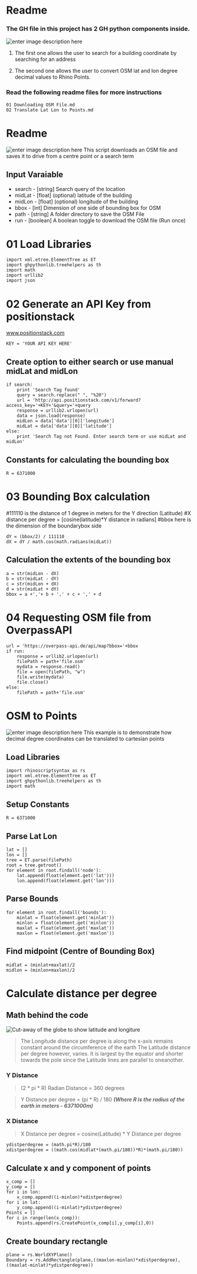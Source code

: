# Readme
### The GH file in this project has 2 GH python components inside.
![enter image description here](https://github.com/snjsomnath/GH-OSM/blob/master/img_01.png?raw=true)
 1. The first one allows the user to search for a building coordinate by
    searching for an address 
    
 2. The second one allows the user to convert OSM lat and lon degree
	  decimal values to Rhino Points.

### Read  the following readme files for more instructions

    01 Downloading OSM File.md
    02 Translate Lat Lon to Points.md
# Readme
![enter image description here](https://github.com/snjsomnath/GH-OSM/blob/master/img_01.png?raw=true)
This script downloads an OSM file and saves it to drive from a centre point or a search term

## Input Varaiable

 - search  - [string]              Search query of the location
- midLat  - [float]   (optional)  latitude of the building
- midLon  - [float]   (optional)  longitude of the building
- bbox    - [int]                 Dimension of one side of bounding box for OSM
- path    - [string]              A folder directory to save the OSM File  
- run     - [boolean]             A boolean toggle to download the OSM file (Run once)

# 01 Load Libraries
    import xml.etree.ElementTree as ET
    import ghpythonlib.treehelpers as th
    import math
    import urllib2
    import json

# 02 Generate an API Key from positionstack
www.positionstack.com

    KEY = 'YOUR API KEY HERE'

## Create option to either search or use manual midLat and midLon

    if search:
        print 'Search Tag found' 
        query = search.replace(" ", "%20")
        url = 'http://api.positionstack.com/v1/forward?access_key='+KEY+'&query='+query
        response = urllib2.urlopen(url)
        data = json.load(response)   
        midLon = data['data'][0]['longitude']
        midLat = data['data'][0]['latitude']
    else:
        print 'Search Tag not Found. Enter search term or use midLat and midLon'

## Constants for calculating the bounding box

    R = 6371000

# 03 Bounding Box calculation

#111110 is the distance of 1 degree in meters for the Y direction (Latitude)
#X distance per degree = [cosine(latitude)*Y distance in radians]
#bbox here is the dimension of the boundarybox side

    dY = (bbox/2) / 111110
    dX = dY / math.cos(math.radians(midLat))

## Calculation the extents of the bounding box

    a = str(midLon - dX)
    b = str(midLat - dY)
    c = str(midLon + dX)
    d = str(midLat + dY)
    bbox = a +','+ b + ',' + c + ',' + d

# 04 Requesting OSM file from OverpassAPI

    url = 'https://overpass-api.de/api/map?bbox='+bbox
    if run:
        response = urllib2.urlopen(url)
        filePath = path+'file.osm'
        mydata = response.read()
        file = open(filePath, "w")
        file.write(mydata)
        file.close()
    else:
        filePath = path+'file.osm'


# OSM to Points
![enter image description here](https://github.com/snjsomnath/GH-OSM/blob/master/img_01.png?raw=true)
This example is to demonstrate how decimal degree coordinates can be translated to cartesian points

## Load Libraries

    import rhinoscriptsyntax as rs
    import xml.etree.ElementTree as ET
    import ghpythonlib.treehelpers as th
    import math

##	Setup Constants
    R = 6371000

## Parse Lat Lon
    lat = []
    lon = []
    tree = ET.parse(filePath)
    root = tree.getroot()
    for element in root.findall('node'):
        lat.append(float(element.get('lat')))
        lon.append(float(element.get('lon')))

## Parse Bounds

    for element in root.findall('bounds'):
        minlat = float(element.get('minlat'))
        minlon = float(element.get('minlon'))
        maxlat = float(element.get('maxlat'))
        maxlon = float(element.get('maxlon'))

## Find midpoint (Centre of Bounding Box)

    midlat = (minlat+maxlat)/2
    midlon = (minlon+maxlon)/2

# Calculate distance per degree
## Math behind the code
![Cut-away of the globe to show latitude and longiture](https://assets-news-bcdn.dailyhunt.in/cmd/resize/400x400_80/fetchdata16/images/5d/6e/85/5d6e85340a5a95f1a0303a3995b193ec75119de20db49fe988895ae524205739.jpg)

> The Longitude distance per degree is along the x-axis remains constant around the circumference of the earth
> The Latitude distance per degree however, varies. It is largest by the equator and shorter towards the pole since the Latitude lines are parallel to oneanother.
### Y Distance
> (2 * pi * R) Radian Distance = 360 degrees

> Y Distance per degree = (pi * R) / 180 ***(Where R is the radius of the earth in meters - 6371000m)***  
### X Distance
> X Distance per degree = cosine(Latitude) * Y Distance per degree

    ydistperdegree = (math.pi*R)/180
    xdistperdegree = ((math.cos(midlat*(math.pi/180))*R)*(math.pi/180))

## Calculate x and y component of points

    x_comp = []
    y_comp = []
    for i in lon:
        x_comp.append((i-minlon)*xdistperdegree)
    for i in lat:
        y_comp.append((i-minlat)*ydistperdegree)
    Points = []
    for i in range(len(x_comp)):
        Points.append(rs.CreatePoint(x_comp[i],y_comp[i],0))

## Create boundary rectangle

    plane = rs.WorldXYPlane()
    Boundary = rs.AddRectangle(plane,((maxlon-minlon)*xdistperdegree),((maxlat-minlat)*ydistperdegree))

